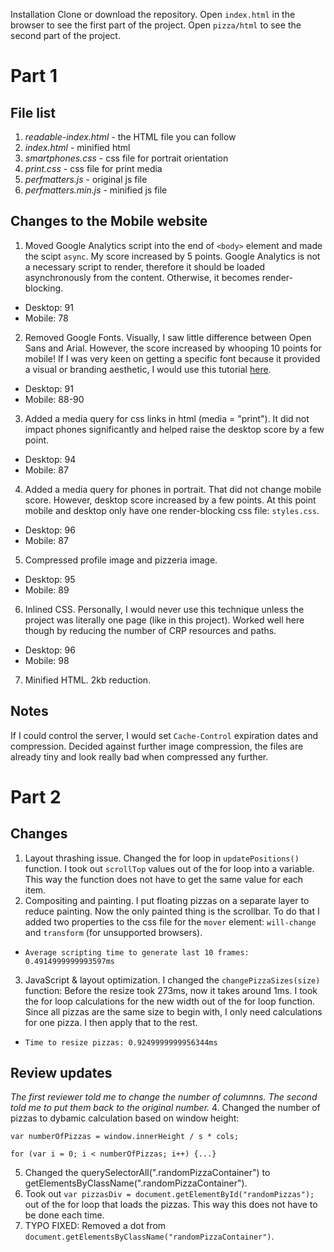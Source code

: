 Installation
Clone or download the repository. Open `index.html` in the browser to see the first part of the project.
Open `pizza/html` to see the second part of the project.


Part 1
==

File list
--
1. *readable-index.html* - the HTML file you can follow
2. *index.html* - minified html
3. *smartphones.css* - css file for portrait orientation
4. *print.css* - css file for print media
5. *perfmatters.js* - original js file
6. *perfmatters.min.js* - minified js file

Changes to the Mobile website
--
1. Moved Google Analytics script into the end of `<body>` element and made the scipt `async`. My score increased by 5 points. Google Analytics is not a necessary script to render, therefore it should be loaded asynchronously from the content. Otherwise, it becomes render-blocking.
 - Desktop: 91
 - Mobile: 78
2. Removed Google Fonts. Visually, I saw little difference between Open Sans and Arial. However, the score increased by whooping 10 points for mobile! If I was very keen on getting a specific font because it provided a visual or branding aesthetic, I would use this tutorial [here]("https://developers.google.com/web/fundamentals/performance/optimizing-content-efficiency/webfont-optimization").
 - Desktop: 91
 - Mobile: 88-90
3. Added a media query for css links in html (media = "print"). It did not impact phones significantly and helped raise the desktop score by a few point.
 - Desktop: 94
 - Mobile: 87
4. Added a media query for phones in portrait. That did not change mobile score. However, desktop score increased by a few points. At this point mobile and desktop only have one render-blocking css file: `styles.css`.
 - Desktop: 96
 - Mobile: 87
5. Compressed profile image and pizzeria image.
 - Desktop: 95
 - Mobile: 89
6. Inlined CSS. Personally, I would never use this technique unless the project was literally one page (like in this project). Worked well here though by reducing the number of CRP resources and paths.
 - Desktop: 96
 - Mobile: 98
7. Minified HTML. 2kb reduction.

Notes
--
If I could control the server, I would set `Cache-Control` expiration dates and compression.
Decided against further image compression, the files are already tiny and look really bad when compressed any further.

Part 2
==

Changes
--
1. Layout thrashing issue. Changed the for loop in `updatePositions()` function. I took out `scrollTop` values out of the for loop into a variable. This way the function does not have to get the same value for each item.
2. Compositing and painting. I put floating pizzas on a separate layer to reduce painting. Now the only painted thing is the scrollbar. To do that I added two properties to the css file for the `mover` element:  `will-change` and `transform` (for unsupported browsers).
 - `Average scripting time to generate last 10 frames: 0.4914999999993597ms`
3. JavaScript & layout optimization. I changed the `changePizzaSizes(size)` function: Before the resize took 273ms, now it takes around 1ms. I took the for loop calculations for the new width out of the for loop function. Since all pizzas are the same size to begin with, I only need calculations for one pizza. I then apply that to the rest.
 - `Time to resize pizzas: 0.9249999999956344ms`


Review updates
--
*The first reviewer told me to change the number of columnns. The second told me to put them back to the original number.*
4. Changed the number of pizzas to dybamic calculation based on window height:
```
var numberOfPizzas = window.innerHeight / s * cols;

for (var i = 0; i < numberOfPizzas; i++) {...}
```
5. Changed the querySelectorAll(".randomPizzaContainer") to getElementsByClassName(".randomPizzaContainer").
6. Took out `var pizzasDiv = document.getElementById("randomPizzas");` out of the for loop that loads the pizzas. This way this does not have to be done each time.
7. TYPO FIXED: Removed a dot from `document.getElementsByClassName("randomPizzaContainer")`.
